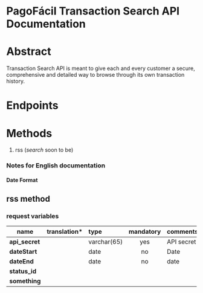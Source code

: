 PagoFácil Transaction Search API Documentation
==============================================

# Abstract

Transaction Search API is meant to give each and every customer a secure, comprehensive and detailed way to browse through its own transaction history.

# Endpoints

# Methods

1. rss (*search* soon to be)

### Notes for English documentation

#### Date Format

## rss method

### request variables

|**name**|**translation***|**type**|**mandatory**|**comments**|
|-----|-----|:-----|:-----:|:-----|
|**api_secret**||varchar(65)|yes|API secret|
|**dateStart**||date|no|Date|
|**dateEnd**||date|no|date|
|**status_id**|||||
|**something**|||||


